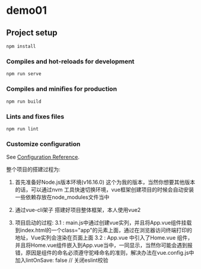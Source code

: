 # demo01

## Project setup
```
npm install
```

### Compiles and hot-reloads for development
```
npm run serve
```

### Compiles and minifies for production
```
npm run build
```

### Lints and fixes files
```
npm run lint
```

### Customize configuration
See [Configuration Reference](https://cli.vuejs.org/config/).


整个项目的搭建过程为: 
1. 首先准备好Node.js版本环境(v16.16.0) 这个为我的版本，当然你想要其他版本的话，可以通过nvm 工具快速切换环境，vue框架创建项目的时候会自动安装一些依赖存放在node_modules文件当中

2. 通过vue-cli架子 搭建好项目整体框架，本人使用vue2

3. 项目启动的过程:
    3.1 : main.js中通过创建vue实列，并且将App.vue组件挂载到index.html的一个class="app"的元素上面，通过在浏览器访问终端打印的地址，Vue实列会渲染在页面上面
    3.2 : App.vue 中引入了Home.vue 组件，并且将Home.vue组件嵌入到App.vue当中，一同显示，当然你可能会遇到报错，原因是组件的命名必须遵守驼峰命名的准则，解决办法在vue.config.js中加入lintOnSave: false // 关闭eslint校验

